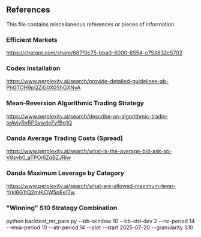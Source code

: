 ## References

This file contains miscellaneous references or pieces of information.

### Efficient Markets

https://chatgpt.com/share/687f9c75-bba0-8000-8554-c753832c5702

### Codex Installation

https://www.perplexity.ai/search/provide-detailed-guidelines-ab-PhGTOH9pQZiG0X0ShGXNyA

### Mean-Reversion Algorithmic Trading Strategy

https://www.perplexity.ai/search/describe-an-algorithmic-tradin-teAyjyRvRPSywdoFyfBg1Q

### Oanda Average Trading Costs (Spread)

https://www.perplexity.ai/search/what-is-the-average-bid-ask-sp-V8svb0_aTPOrlIZqBZJRlw

### Oanda Maximum Leverage by Category

https://www.perplexity.ai/search/what-are-allowed-maximum-lever-Yrkl6G1tQ2mH.OW5pEe17w

### "Winning" S10 Strategy Combination

python backtest_mr_para.py --bb-window 10 --bb-std-dev 2 --rsi-period 14 --ema-period 10 --atr-period 14 --plot --start 2025-07-20 --granularity S10